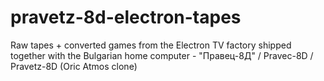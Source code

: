 # pravetz-8d-electron-tapes
Raw tapes + converted games from the Electron TV factory shipped together with the Bulgarian home computer - "Правец-8Д" / Pravec-8D / Pravetz-8D (Oric Atmos clone)

